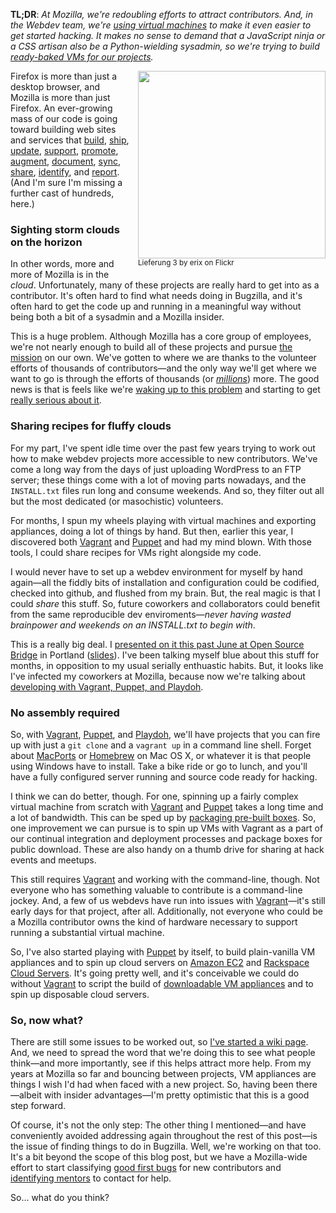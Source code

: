 **TL;DR**: <em>At Mozilla, we're redoubling efforts to attract contributors. And, in the Webdev team, we're [using virtual machines][playdoh] to make it even easier to get started hacking. It makes no sense to demand that a JavaScript ninja or a CSS artisan also be a Python-wielding sysadmin, so we're trying to build [ready-baked VMs for our projects][devimages].</em>

<a href="http://www.flickr.com/photos/erix/3998080471/" style="display: block; float: right; text-decoration: none; border: none; margin: 0 0 1em 1em"><img src="{{ site.baseurl }}/images/cloud-box.jpg" style="width: 300px" /><br /><small>Lieferung 3 by erix on Flickr</small></a>

Firefox is more than just a desktop browser, and Mozilla is more than just Firefox. An ever-growing mass of our code is going toward building web sites and services that [build][releng], [ship][downloads], [update][aus], [support][sumo], [promote][promote], [augment][amo], [document][mdn], [sync][sync], [share][share], [identify][identity], and [report][socorro]. (And I'm sure I'm missing a further cast of hundreds, here.) 

### Sighting storm clouds on the horizon

In other words, more and more of Mozilla is in the *cloud*. Unfortunately, many of these projects are really hard to get into as a contributor. It's often hard to find what needs doing in Bugzilla, and it's often hard to get the code up and running in a meaningful way without being both a bit of a sysadmin and a Mozilla insider.

This is a huge problem. Although Mozilla has a core group of employees, we're not nearly enough to build all of these projects and pursue [the mission][mission] on our own. We've gotten to where we are thanks to the volunteer efforts of thousands of contributors—and the only way we'll get where we want to go is through the efforts of thousands (or *[millions][]*) more. The good news is that is feels like we're [waking up to this problem][contribute] and starting to get [really serious about it][remo]. 

### Sharing recipes for fluffy clouds

For my part, I've spent idle time over the past few years trying to work out how to make webdev projects more accessible to new contributors. We've come a long way from the days of just uploading WordPress to an FTP server; these things come with a lot of moving parts nowadays, and the `INSTALL.txt` files run long and consume weekends. And so, they filter out all but the most dedicated (or masochistic) volunteers.

For months, I spun my wheels playing with virtual machines and exporting appliances, doing a lot of things by hand. But then, earlier this year, I discovered both [Vagrant][] and [Puppet][] and had my mind blown. With those tools, I could share recipes for VMs right alongside my code. 

I would never have to set up a webdev environment for myself by hand again—all the fiddly bits of installation and configuration could be codified, checked into github, and flushed from my brain.  But, the real magic is that I could *share* this stuff. So, future coworkers and collaborators could benefit from the same reproducible dev enviroments—*never having wasted brainpower and weekends on an INSTALL.txt to begin with*. 

This is a really big deal. I [presented on it this past June at Open Source Bridge][osbridge] in Portland ([slides][]). I've been talking myself blue about this stuff for months, in opposition to my usual serially enthuastic habits. But, it looks like I've infected my coworkers at Mozilla, because now we're talking about [developing with Vagrant, Puppet, and Playdoh][playdoh].

### No assembly required

So, with [Vagrant][], [Puppet][], and [Playdoh][], we'll have projects that you can fire up with just a `git clone` and a `vagrant up` in a command line shell. Forget about [MacPorts][] or [Homebrew][] on Mac OS X, or whatever it is that people using Windows have to install. Take a bike ride or go to lunch, and you'll have a fully configured server running and source code ready for hacking.

I think we can do better, though. For one, spinning up a fairly complex virtual machine from scratch with [Vagrant][] and [Puppet][] takes a long time and a lot of bandwidth. This can be sped up by [packaging pre-built boxes][boxes]. So, one improvement we can pursue is to spin up VMs with Vagrant as a part of our continual integration and deployment processes and package boxes for public download. These are also handy on a thumb drive for sharing at hack events and meetups.

This still requires [Vagrant][] and working with the command-line, though. Not everyone who has something valuable to contribute is a command-line jockey. And, a few of us webdevs have run into issues with [Vagrant][]—it's still early days for that project, after all. Additionally, not everyone who could be a Mozilla contributor owns the kind of hardware necessary to support running a substantial virtual machine.

So, I've also started playing with [Puppet][] by itself, to build plain-vanilla VM appliances and to spin up cloud servers on [Amazon EC2][ec2] and [Rackspace Cloud Servers][rackspace]. It's going pretty well, and it's conceivable we could do without [Vagrant][] to script the build of [downloadable VM appliances][ovf] and to spin up disposable cloud servers.

### So, now what?

There are still some issues to be worked out, so [I've started a wiki page][devimages]. And, we need to spread the word that we're doing this to see what people think—and more importantly, see if this helps attract more help. From my years at Mozilla so far and bouncing between projects, VM appliances are things I wish I'd had when faced with a new project. So, having been there—albeit with insider advantages—I'm pretty optimistic that this is a good step forward.

Of course, it's not the only step: The other thing I mentioned—and have conveniently avoided addressing again throughout the rest of this post—is the issue of finding things to do in Bugzilla. Well, we're working on that too. It's a bit beyond the scope of this blog post, but we have a Mozilla-wide effort to start classifying [good first bugs][gfb] for new contributors and [identifying mentors][mentors] to contact for help.

So... what do you think?

[gfb]: https://bugzil.la/sw:%5Bgood%20first%20bug%5D
[mentors]: http://blog.paulbiggar.com/archive/helping-new-contributors-part-2-mentoring/
[macports]: http://macports.org/
[homebrew]: https://github.com/mxcl/homebrew/
[rackspace]: http://www.rackspace.com/cloud/
[ec2]: http://aws.amazon.com/ec2/
[ovf]: http://en.wikipedia.org/wiki/Open_Virtualization_Format
[boxes]: http://vagrantup.com/docs/boxes.html
[devimages]: https://wiki.mozilla.org/Webdev:DevBoxVMImages
[slides]: http://decafbad.com/2011/06/os-webdev-vm/slides.html
[playdoh]: http://blog.mozilla.com/webdev/2011/10/04/developing-with-vagrant-puppet-and-playdoh/
[devops]: http://en.wikipedia.org/wiki/DevOps
[osbridge]: http://lanyrd.com/2011/osbridge/sdxby/
[vagrant]: http://vagrantup.com/
[puppet]: http://www.puppetlabs.com/
[remo]: https://wiki.mozilla.org/ReMo
[contribute]: https://wiki.mozilla.org/Mozilla.org/Contribute
[millions]: http://commonspace.wordpress.com/2011/02/22/nmm-redux/
[promote]: https://wiki.mozilla.org/Engagement
[socorro]: https://wiki.mozilla.org/Socorro
[releng]: https://wiki.mozilla.org/ReleaseEngineering
[aus]: https://wiki.mozilla.org/AUS
[credits]: http://www.mozilla.org/credits/
[downloads]: http://www.mozilla.org/en-US/firefox/fx/
[amo]: https://addons.mozilla.org/
[sumo]: http://support.mozilla.com/
[mdn]: https://developer.mozilla.org/
[flux]: https://wiki.mozilla.org/Webdev/Flux
[fennec]: http://www.mozilla.org/en-US/mobile/
[sync]: http://www.mozilla.org/en-US/mobile/sync/
[identity]: http://identity.mozilla.com/
[share]: https://wiki.mozilla.org/Labs/F1
[mission]: http://www.mozilla.org/about/mission.html
[involved]: http://www.mozilla.org/contribute/

<!-- vim: set wrap wm=5 syntax=mkd textwidth=70: -->
